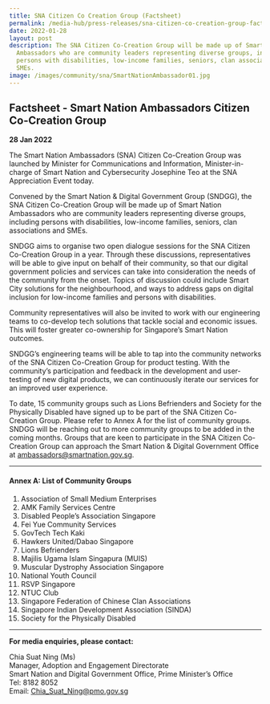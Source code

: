 ```yaml
---
title: SNA Citizen Co Creation Group (Factsheet)
permalink: /media-hub/press-releases/sna-citizen-co-creation-group-factsheet/
date: 2022-01-28
layout: post
description: The SNA Citizen Co-Creation Group will be made up of Smart Nation
  Ambassadors who are community leaders representing diverse groups, including
  persons with disabilities, low-income families, seniors, clan associations and
  SMEs.
image: /images/community/sna/SmartNationAmbassador01.jpg
---
```


## Factsheet - Smart Nation Ambassadors Citizen Co-Creation Group

**28 Jan 2022**

The Smart Nation Ambassadors (SNA) Citizen Co-Creation Group was launched by Minister for Communications and Information, Minister-in-charge of Smart Nation and Cybersecurity Josephine Teo at the SNA Appreciation Event today.

Convened by the Smart Nation & Digital Government Group (SNDGG), the SNA Citizen Co-Creation Group will be made up of Smart Nation Ambassadors who are community leaders representing diverse groups, including persons with disabilities, low-income families, seniors, clan associations and SMEs.

SNDGG aims to organise two open dialogue sessions for the SNA Citizen Co-Creation Group in a year. Through these discussions, representatives will be able to give input on behalf of their community, so that our digital government policies and services can take into consideration the needs of the community from the onset. Topics of discussion could include Smart City solutions for the neighbourhood, and ways to address gaps on digital inclusion for low-income families and persons with disabilities.

Community representatives will also be invited to work with our engineering teams to co-develop tech solutions that tackle social and economic issues. This will foster greater co-ownership for Singapore’s Smart Nation outcomes.

SNDGG’s engineering teams will be able to tap into the community networks of the SNA Citizen Co-Creation Group for product testing. With the community’s participation and feedback in the development and user-testing of new digital products, we can continuously iterate our services for an improved user experience.

To date, 15 community groups such as Lions Befrienders and Society for the Physically Disabled have signed up to be part of the SNA Citizen Co-Creation Group. Please refer to Annex A for the list of community groups. SNDGG will be reaching out to more community groups to be added in the coming months. Groups that are keen to participate in the SNA Citizen Co-Creation Group can approach the Smart Nation & Digital Government Office at ambassadors@smartnation.gov.sg.

_______

#### Annex A: List of Community Groups

1. Association of Small Medium Enterprises
2. AMK Family Services Centre
3. Disabled People’s Association Singapore
4. Fei Yue Community Services
5. GovTech Tech Kaki
6. Hawkers United/Dabao Singapore
7. Lions Befrienders
8. Majilis Ugama Islam Singapura (MUIS)
9. Muscular Dystrophy Association Singapore
10. National Youth Council
11. RSVP Singapore
12. NTUC Club
13. Singapore Federation of Chinese Clan Associations
14. Singapore Indian Development Association (SINDA)
15. Society for the Physically Disabled

_______

**For media enquiries, please contact:**

Chia Suat Ning (Ms)<br>
Manager, Adoption and Engagement Directorate<br>
Smart Nation and Digital Government Office, Prime Minister’s Office<br>
Tel: 8182 8052<br>
Email: [Chia_Suat_Ning@pmo.gov.sg](mailto:CHIA_Suat_Ning@pmo.gov.sg)